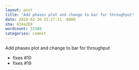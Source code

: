 ```yaml
---
layout: post
title: "Add phases plot and change to bar for throughput"
date: 2018-02-26 15:27:11 -0800
sha: 634a2b9
wordcount: 33388
categories: commit
---
```

Add phases plot and change to bar for throughput

 - fixes #10
 - fixes #19
